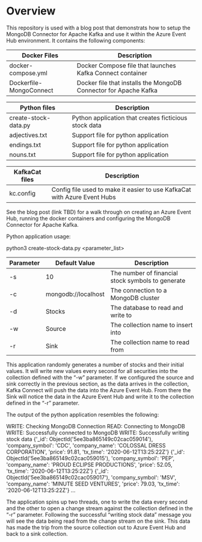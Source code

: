 # Overview

This repository is used with a blog post that demonstrats how to setup the MongoDB Connector for Apache Kafka and use it within the Azure Event Hub environment.  It contains the following components:

| Docker Files | Description |
| --- | --- |
| docker-compose.yml | Docker Compose file that launches Kafka Connect container |
| Dockerfile-MongoConnect | Docker file that installs the MongoDB Connector for Apache Kafka |

| Python files | Description |
| --- | --- |
| create-stock-data.py | Python application that creates ficticious stock data |
| adjectives.txt | Support file for python application |
| endings.txt | Support file for python application |
| nouns.txt | Support file for python application |

| KafkaCat files | Description|
| --- | --- |
| kc.config | Config file used to make it easier to use KafkaCat with Azure Event Hubs|

See the blog post (link TBD) for a walk through on creating an Azure Event Hub, running the docker containers and configuring the MongoDB Connector for Apache Kafka.

Python application usage:

python3 create-stock-data.py <parameter_list>

| Parameter | Default Value | Description |
| --- | --- | --- |
| -s | 10 | The number of financial stock symbols to generate |
| -c | mongodb://localhost | The connection to a MongoDB cluster |
| -d | Stocks | The database to read and write to |
| -w | Source | The collection name to insert into |
| -r | Sink | The collection name to read from |

This application randomly generates a number of stocks and their initial values.  It will write new values every second for all securities into the collection defined with the “-w” parameter.  If we configured the source and sink correctly in the previous section, as the data arrives in the collection, Kafka Connect will push the data into the Azure Event Hub.  From there the Sink will notice the data in the Azure Event Hub and write it to the collection defined in the “-r” parameter.  

The output of the python application resembles the following:

WRITE: Checking MongoDB Connection
READ: Connecting to MongoDB
WRITE: Successfully connected to MongoDB
WRITE: Successfully writing stock data
{'_id': ObjectId('5ee3ba865149c02cac059014'), 'company_symbol': 'CDC', 'company_name': 'COLOSSAL DRESS CORPORATION', 'price': 91.81, 'tx_time': '2020-06-12T13:25:22Z'}
{'_id': ObjectId('5ee3ba865149c02cac059015'), 'company_symbol': 'PEP', 'company_name': 'PROUD ECLIPSE PRODUCTIONS', 'price': 52.05, 'tx_time': '2020-06-12T13:25:22Z'}
{'_id': ObjectId('5ee3ba865149c02cac059017'), 'company_symbol': 'MSV', 'company_name': 'MINUTE SEED VENTURES', 'price': 79.03, 'tx_time': '2020-06-12T13:25:22Z'}
…

The application spins up two threads, one to write the data every second and the other to open a change stream against the collection defined in the “-r” parameter.  Following the successful “writing stock data” message you will see the data being read from the change stream on the sink.  This data has made the trip from the source collection out to Azure Event Hub and back to a sink collection.
